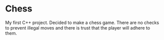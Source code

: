 # Chess
My first C++ project. Decided to make a chess game. There are no checks to prevent illegal moves and there is trust that the player will adhere to them.
